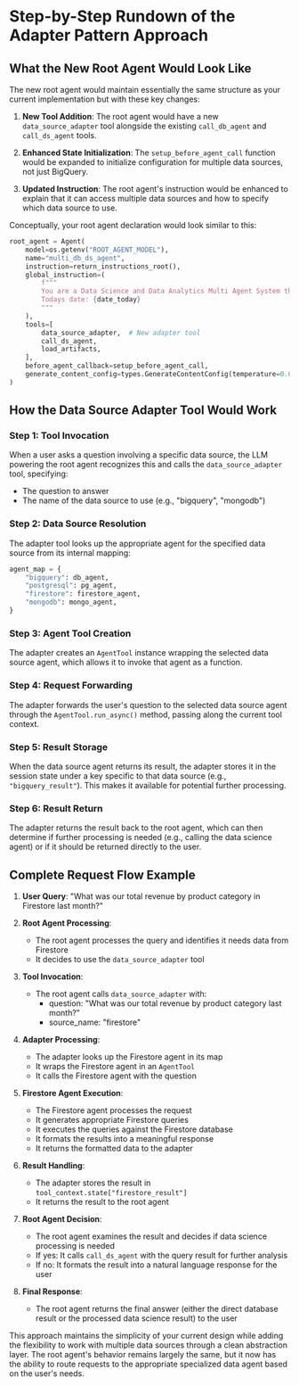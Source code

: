 
# Step-by-Step Rundown of the Adapter Pattern Approach

## What the New Root Agent Would Look Like

The new root agent would maintain essentially the same structure as your current implementation but with these key changes:

1. **New Tool Addition**: The root agent would have a new `data_source_adapter` tool alongside the existing `call_db_agent` and `call_ds_agent` tools.

2. **Enhanced State Initialization**: The `setup_before_agent_call` function would be expanded to initialize configuration for multiple data sources, not just BigQuery.

3. **Updated Instruction**: The root agent's instruction would be enhanced to explain that it can access multiple data sources and how to specify which data source to use.

Conceptually, your root agent declaration would look similar to this:

```python
root_agent = Agent(
    model=os.getenv("ROOT_AGENT_MODEL"),
    name="multi_db_ds_agent",
    instruction=return_instructions_root(),
    global_instruction=(
        f"""
        You are a Data Science and Data Analytics Multi Agent System that can access multiple data sources.
        Todays date: {date_today}
        """
    ),
    tools=[
        data_source_adapter,  # New adapter tool
        call_ds_agent,
        load_artifacts,
    ],
    before_agent_callback=setup_before_agent_call,
    generate_content_config=types.GenerateContentConfig(temperature=0.01),
)
```

## How the Data Source Adapter Tool Would Work

### Step 1: Tool Invocation

When a user asks a question involving a specific data source, the LLM powering the root agent recognizes this and calls the `data_source_adapter` tool, specifying:

- The question to answer
- The name of the data source to use (e.g., "bigquery", "mongodb")

### Step 2: Data Source Resolution

The adapter tool looks up the appropriate agent for the specified data source from its internal mapping:

```python
agent_map = {
    "bigquery": db_agent,
    "postgresql": pg_agent,
    "firestore": firestore_agent,
    "mongodb": mongo_agent,
}
```

### Step 3: Agent Tool Creation

The adapter creates an `AgentTool` instance wrapping the selected data source agent, which allows it to invoke that agent as a function.

### Step 4: Request Forwarding

The adapter forwards the user's question to the selected data source agent through the `AgentTool.run_async()` method, passing along the current tool context.

### Step 5: Result Storage

When the data source agent returns its result, the adapter stores it in the session state under a key specific to that data source (e.g., `"bigquery_result"`). This makes it available for potential further processing.

### Step 6: Result Return

The adapter returns the result back to the root agent, which can then determine if further processing is needed (e.g., calling the data science agent) or if it should be returned directly to the user.

## Complete Request Flow Example

1. **User Query**: "What was our total revenue by product category in Firestore last month?"

2. **Root Agent Processing**:
   - The root agent processes the query and identifies it needs data from Firestore
   - It decides to use the `data_source_adapter` tool

3. **Tool Invocation**:
   - The root agent calls `data_source_adapter` with:
     - question: "What was our total revenue by product category last month?"
     - source_name: "firestore"

4. **Adapter Processing**:
   - The adapter looks up the Firestore agent in its map
   - It wraps the Firestore agent in an `AgentTool`
   - It calls the Firestore agent with the question

5. **Firestore Agent Execution**:
   - The Firestore agent processes the request
   - It generates appropriate Firestore queries
   - It executes the queries against the Firestore database
   - It formats the results into a meaningful response
   - It returns the formatted data to the adapter

6. **Result Handling**:
   - The adapter stores the result in `tool_context.state["firestore_result"]`
   - It returns the result to the root agent

7. **Root Agent Decision**:
   - The root agent examines the result and decides if data science processing is needed
   - If yes: It calls `call_ds_agent` with the query result for further analysis
   - If no: It formats the result into a natural language response for the user

8. **Final Response**:
   - The root agent returns the final answer (either the direct database result or the processed data science result) to the user

This approach maintains the simplicity of your current design while adding the flexibility to work with multiple data sources through a clean abstraction layer. The root agent's behavior remains largely the same, but it now has the ability to route requests to the appropriate specialized data agent based on the user's needs.
